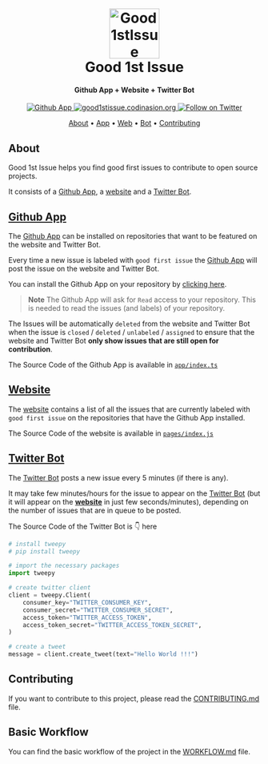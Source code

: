 <h1 align="center">
    <a href="https://github.com/x4ty/good-1st-issue">
        <img src="public/LOGO.png" alt="Good1stIssue" width="100" />
    </a>
    <br>
    Good 1st Issue
    <br>
</h1>

<h4 align="center">Github App + Website + Twitter Bot</h4>

<p align="center">
  <a href="https://github.com/apps/good1stissue" >
    <img src="https://img.shields.io/badge/App-Good1stIssue-<COLOR>?logo=github" alt="Github App" />
  </a>
  <a href="https://good1stissue.codinasion.org/">
    <img src="https://img.shields.io/badge/good1stissue-codinasion.org-<COLOR>?logo=bot" alt="good1stissue.codinasion.org" />
  </a>
  <a href="https://twitter.com/Good1stIssue">
    <img src="https://img.shields.io/twitter/follow/Good1stIssue?label=Follow&style=social" alt="Follow on Twitter" />
  </a>
</p>

<p align="center">
  <a href="#about">About</a> •
  <a href="#github-app">App</a> •
  <a href="#website">Web</a> •
  <a href="#twitter-bot">Bot</a> •
  <a href="#contributing">Contributing</a>
</p>

## About

Good 1st Issue helps you find good first issues to contribute to open source projects.

It consists of a [Github App](https://github.com/apps/good1stissue), a [website](https://good1stissue.codinasion.org/) and a [Twitter Bot](https://twitter.com/Good1stIssue).

## [Github App](https://github.com/apps/good1stissue)

The [Github App](https://github.com/apps/good1stissue) can be installed on repositories that want to be featured on the website and Twitter Bot.

Every time a new issue is labeled with `good first issue` the [Github App](https://github.com/apps/good1stissue) will post the issue on the website and Twitter Bot.

You can install the Github App on your repository by [clicking here](https://github.com/apps/good1stissue).

> **Note** The Github App will ask for `Read` access to your repository. This is needed to read the issues (and labels) of your repository.

The Issues will be automatically `deleted` from the website and Twitter Bot when the issue is `closed` / `deleted` / `unlabeled` / `assigned` to ensure that the website and Twitter Bot **only show issues that are still open for contribution**.

The Source Code of the Github App is available  in [`app/index.ts`](app/index.ts)

## [Website](https://good1stissue.codinasion.org/)

The [website](https://good1stissue.codinasion.org/) contains a list of all the issues that are currently labeled with `good first issue` on the repositories that have the Github App installed.

The Source Code of the website is available in [`pages/index.js`](pages/index.js)

## [Twitter Bot](https://twitter.com/Good1stIssue)

The [Twitter Bot](https://twitter.com/Good1stIssue) posts a new issue every 5 minutes (if there is any).

It may take few minutes/hours for the issue to appear on the [Twitter Bot](https://twitter.com/Good1stIssue) (but it will appear on the [**website**](https://good1stissue.codinasion.org/) in just few seconds/minutes), depending on the number of issues that are in queue to be posted.

The Source Code of the Twitter Bot is :point_down: here

```python
# install tweepy
# pip install tweepy

# import the necessary packages
import tweepy

# create twitter client
client = tweepy.Client(
    consumer_key="TWITTER_CONSUMER_KEY",
    consumer_secret="TWITTER_CONSUMER_SECRET",
    access_token="TWITTER_ACCESS_TOKEN",
    access_token_secret="TWITTER_ACCESS_TOKEN_SECRET",
)

# create a tweet
message = client.create_tweet(text="Hello World !!!")
```

## Contributing

If you want to contribute to this project, please read the [CONTRIBUTING.md](CONTRIBUTING.md) file.

## Basic Workflow

You can find the basic workflow of the project in the [WORKFLOW.md](WORKFLOW.md) file.
